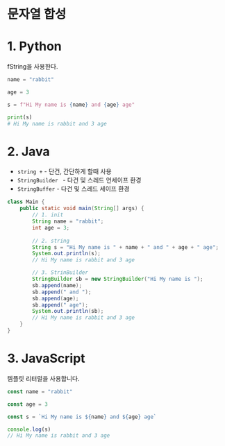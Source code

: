 # 문자열 합성

# 1. Python
fString을 사용한다.
```python
name = "rabbit"

age = 3

s = f"Hi My name is {name} and {age} age"

print(s) 
# Hi My name is rabbit and 3 age
```

# 2. Java
- `string +` - 단건, 간단하게 할때 사용
- `StringBuilder ` - 다건 및 스레드 언세이프 환경
- `StringBuffer` - 다건 및 스레드 세이프 환경

```java
class Main {
    public static void main(String[] args) {
        // 1. init
        String name = "rabbit";
        int age = 3;
        
        // 2. string
        String s = "Hi My name is " + name + " and " + age + " age";
        System.out.println(s);
        // Hi My name is rabbit and 3 age

        // 3. StrinBuilder
        StringBuilder sb = new StringBuilder("Hi My name is ");
        sb.append(name);
        sb.append(" and ");
        sb.append(age);
        sb.append(" age");
        System.out.println(sb);
        // Hi My name is rabbit and 3 age
    }
}
```

# 3. JavaScript
템플릿 리터럴을 사용합니다.
```js
const name = "rabbit"

const age = 3

const s = `Hi My name is ${name} and ${age} age`

console.log(s)
// Hi My name is rabbit and 3 age
``` 